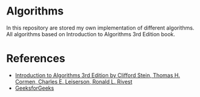# Algorithms
In this repository are stored my own implementation of different algorithms. All algorithms based on Introduction to Algorithms 3rd Edition book.

# References
+ [Introduction to Algorithms 3rd Edition by Clifford Stein, Thomas H. Cormen, Charles E. Leiserson, Ronald L. Rivest][1]
+ [GeeksforGeeks][2]

[1]: https://mitpress.mit.edu/books/introduction-algorithms-third-edition "Click it if you want buy this book."
[2]: https://www.geeksforgeeks.org/
